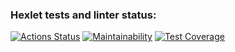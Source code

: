 ### Hexlet tests and linter status:

[![Actions Status](https://github.com/kate-savinkova/frontend-project-46/workflows/hexlet-check/badge.svg)](https://github.com/kate-savinkova/frontend-project-46/actions)
[![Maintainability](https://api.codeclimate.com/v1/badges/266253386d1a93c2cb92/maintainability)](https://codeclimate.com/github/kate-savinkova/frontend-project-46/maintainability)
[![Test Coverage](https://api.codeclimate.com/v1/badges/266253386d1a93c2cb92/test_coverage)](https://codeclimate.com/github/kate-savinkova/frontend-project-46/test_coverage)
